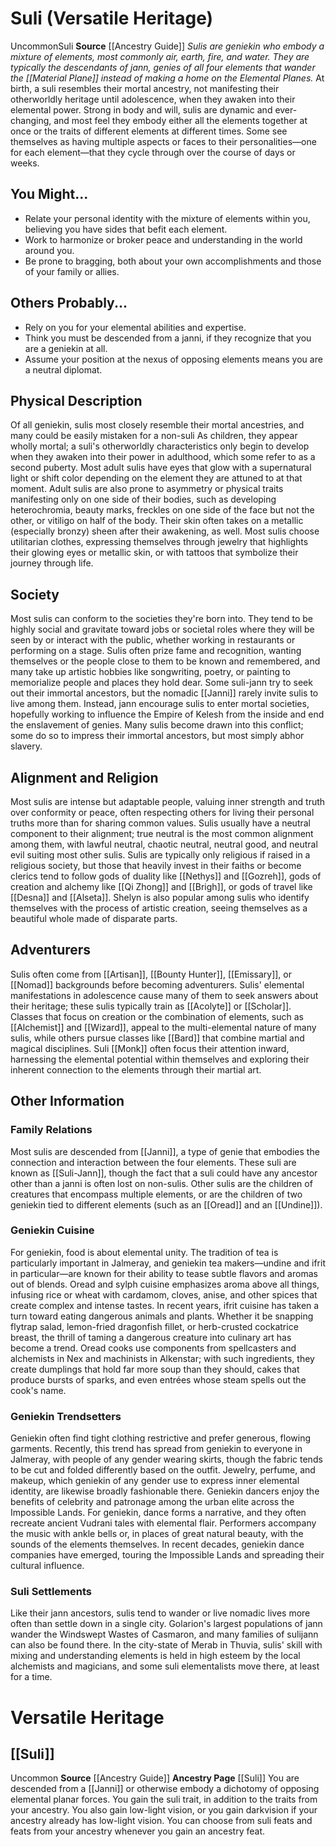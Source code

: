 ﻿---
ability: null
ability_boost: null
ability_flaw: null
hp: null
id: '35'
land_speed: null
language: null
max_speed: null
name: Suli
rarity: null
size: null
source: '[[DATABASE/source/Ancestry Guide|Ancestry Guide]]'
speed: null
trait: null
type: null
vision: null

---
# Suli (Versatile Heritage)

<span class="trait-uncommon item-trait">Uncommon</span><span class="item-trait">Suli</span>
**Source** [[Ancestry Guide]] 
_Sulis are geniekin who embody a mixture of elements, most commonly air, earth, fire, and water. They are typically the descendants of jann, genies of all four elements that wander the [[Material Plane]] instead of making a home on the Elemental Planes._
At birth, a suli resembles their mortal ancestry, not manifesting their otherworldly heritage until adolescence, when they awaken into their elemental power. Strong in body and will, sulis are dynamic and ever-changing, and most feel they embody either all the elements together at once or the traits of different elements at different times. Some see themselves as having multiple aspects or faces to their personalities—one for each element—that they cycle through over the course of days or weeks.

## You Might...

* Relate your personal identity with the mixture of elements within you, believing you have sides that befit each element.
* Work to harmonize or broker peace and understanding in the world around you.
* Be prone to bragging, both about your own accomplishments and those of your family or allies.

## Others Probably...

* Rely on you for your elemental abilities and expertise.
* Think you must be descended from a janni, if they recognize that you are a geniekin at all.
* Assume your position at the nexus of opposing elements means you are a neutral diplomat.

## Physical Description

Of all geniekin, sulis most closely resemble their mortal ancestries, and many could be easily mistaken for a non-suli As children, they appear wholly mortal; a suli's otherworldly characteristics only begin to develop when they awaken into their power in adulthood, which some refer to as a second puberty. Most adult sulis have eyes that glow with a supernatural light or shift color depending on the element they are attuned to at that moment. Adult sulis are also prone to asymmetry or physical traits manifesting only on one side of their bodies, such as developing heterochromia, beauty marks, freckles on one side of the face but not the other, or vitiligo on half of the body. Their skin often takes on a metallic (especially bronzy) sheen after their awakening, as well.
 Most sulis choose utilitarian clothes, expressing themselves through jewelry that highlights their glowing eyes or metallic skin, or with tattoos that symbolize their journey through life.

## Society

Most sulis can conform to the societies they're born into. They tend to be highly social and gravitate toward jobs or societal roles where they will be seen by or interact with the public, whether working in restaurants or performing on a stage. Sulis often prize fame and recognition, wanting themselves or the people close to them to be known and remembered, and many take up artistic hobbies like songwriting, poetry, or painting to memorialize people and places they hold dear.
 Some suli-jann try to seek out their immortal ancestors, but the nomadic [[Janni]] rarely invite sulis to live among them. Instead, jann encourage sulis to enter mortal societies, hopefully working to influence the Empire of Kelesh from the inside and end the enslavement of genies. Many sulis become drawn into this conflict; some do so to impress their immortal ancestors, but most simply abhor slavery.

## Alignment and Religion

Most sulis are intense but adaptable people, valuing inner strength and truth over conformity or peace, often respecting others for living their personal truths more than for sharing common values. Sulis usually have a neutral component to their alignment; true neutral is the most common alignment among them, with lawful neutral, chaotic neutral, neutral good, and neutral evil suiting most other sulis.
 Sulis are typically only religious if raised in a religious society, but those that heavily invest in their faiths or become clerics tend to follow gods of duality like [[Nethys]] and [[Gozreh]], gods of creation and alchemy like [[Qi Zhong]] and [[Brigh]], or gods of travel like [[Desna]] and [[Alseta]]. Shelyn is also popular among sulis who identify themselves with the process of artistic creation, seeing themselves as a beautiful whole made of disparate parts.

## Adventurers

Sulis often come from [[Artisan]], [[Bounty Hunter]], [[Emissary]], or [[Nomad]] backgrounds before becoming adventurers. Sulis' elemental manifestations in adolescence cause many of them to seek answers about their heritage; these sulis typically train as [[Acolyte]] or [[Scholar]]. Classes that focus on creation or the combination of elements, such as [[Alchemist]] and [[Wizard]], appeal to the multi-elemental nature of many sulis, while others pursue classes like [[Bard]] that combine martial and magical disciplines. Suli [[Monk]] often focus their attention inward, harnessing the elemental potential within themselves and exploring their inherent connection to the elements through their martial art.

## Other Information

### Family Relations

Most sulis are descended from [[Janni]], a type of genie that embodies the connection and interaction between the four elements. These suli are known as [[Suli-Jann]], though the fact that a suli could have any ancestor other than a janni is often lost on non-sulis. Other sulis are the children of creatures that encompass multiple elements, or are the children of two geniekin tied to different elements (such as an [[Oread]] and an [[Undine]]).

### Geniekin Cuisine

For geniekin, food is about elemental unity. The tradition of tea is particularly important in Jalmeray, and geniekin tea makers—undine and ifrit in particular—are known for their ability to tease subtle flavors and aromas out of blends. Oread and sylph cuisine emphasizes aroma above all things, infusing rice or wheat with cardamom, cloves, anise, and other spices that create complex and intense tastes. In recent years, ifrit cuisine has taken a turn toward eating dangerous animals and plants. Whether it be snapping flytrap salad, lemon-fried dragonfish fillet, or herb-crusted cockatrice breast, the thrill of taming a dangerous creature into culinary art has become a trend. Oread cooks use components from spellcasters and alchemists in Nex and machinists in Alkenstar; with such ingredients, they create dumplings that hold far more soup than they should, cakes that produce bursts of sparks, and even entrées whose steam spells out the cook's name.

### Geniekin Trendsetters

Geniekin often find tight clothing restrictive and prefer generous, flowing garments. Recently, this trend has spread from geniekin to everyone in Jalmeray, with people of any gender wearing skirts, though the fabric tends to be cut and folded differently based on the outfit. Jewelry, perfume, and makeup, which geniekin of any gender use to express inner elemental identity, are likewise broadly fashionable there.
 Geniekin dancers enjoy the benefits of celebrity and patronage among the urban elite across the Impossible Lands. For geniekin, dance forms a narrative, and they often recreate ancient Vudrani tales with elemental flair. Performers accompany the music with ankle bells or, in places of great natural beauty, with the sounds of the elements themselves. In recent decades, geniekin dance companies have emerged, touring the Impossible Lands and spreading their cultural influence.

### Suli Settlements

Like their jann ancestors, sulis tend to wander or live nomadic lives more often than settle down in a single city. Golarion's largest populations of jann wander the Windswept Wastes of Casmaron, and many families of sulijann can also be found there. In the city-state of Merab in Thuvia, sulis' skill with mixing and understanding elements is held in high esteem by the local alchemists and magicians, and some suli elementalists move there, at least for a time.

# Versatile Heritage

## [[Suli]]

<span class="trait-uncommon item-trait">Uncommon</span>
**Source** [[Ancestry Guide]] 
**Ancestry Page** [[Suli]]
You are descended from a [[Janni]] or otherwise embody a dichotomy of opposing elemental planar forces. You gain the suli trait, in addition to the traits from your ancestry. You also gain low-light vision, or you gain darkvision if your ancestry already has low-light vision. You can choose from suli feats and feats from your ancestry whenever you gain an ancestry feat.